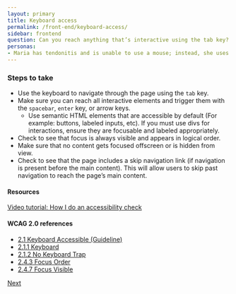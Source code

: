 ```yaml
---
layout: primary
title: Keyboard access
permalink: /front-end/keyboard-access/
sidebar: frontend
question: Can you reach anything that’s interactive using the tab key?
personas:
- Maria has tendonitis and is unable to use a mouse; instead, she uses the keyboard to navigate the web.
---
```


### Steps to take
- Use the keyboard to navigate through the page using the `tab` key.
- Make sure you can reach all interactive elements and trigger them with the `spacebar`, `enter` key, or arrow keys.
  - Use semantic HTML elements that are accessible by default (For example: buttons, labeled inputs, etc). If you must use divs for interactions, ensure they are focusable and labeled appropriately.
- Check to see that focus is always visible and appears in logical order.
- Make sure that no content gets focused offscreen or is hidden from view.
- Check to see that the page includes a skip navigation link (if navigation is present before the main content). This will allow users to skip past navigation to reach the page’s main content.

#### Resources
<a href="https://youtu.be/cOmehxAU_4s">
  <i class="fa fa-youtube-play" aria-hidden="true"></i>Video tutorial: How I do an accessibility check
</a>

#### WCAG 2.0 references
- [2.1 Keyboard Accessible (Guideline)](https://www.w3.org/WAI/WCAG20/quickref/?showtechniques=128%2C14&currentsidebar=%23col_overview#keyboard-operation)
- [2.1.1 Keyboard](https://www.w3.org/WAI/WCAG20/quickref/#keyboard-operation-keyboard-operable)
- [2.1.2 No Keyboard Trap](https://www.w3.org/WAI/WCAG20/quickref/#keyboard-operation-trapping)
- [2.4.3 Focus Order](https://www.w3.org/WAI/WCAG20/quickref/#navigation-mechanisms-focus-order)
- [2.4.7 Focus Visible](https://www.w3.org/WAI/WCAG20/quickref/#navigation-mechanisms-focus-visible)

<a class="usa-button button-next" href="{{ site.baseurl }}/front-end/screen-reader/">
  Next <i class="fa fa-chevron-right" aria-hidden="true"></i>
</a>

